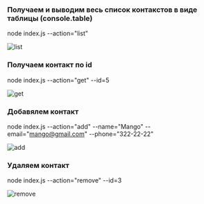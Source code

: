 ### Получаем и выводим весь список контакстов в виде таблицы (console.table)

node index.js --action="list"

![list](https://user-images.githubusercontent.com/26549116/108095858-00222400-7089-11eb-97de-66ad96fc9fa5.png)

### Получаем контакт по id

node index.js --action="get" --id=5

![get](https://user-images.githubusercontent.com/26549116/108095869-02847e00-7089-11eb-9569-e675202ce507.png)

### Добавялем контакт

node index.js --action="add" --name="Mango" --email="mango@gmail.com" --phone="322-22-22"

![add](https://user-images.githubusercontent.com/26549116/108095862-01ebe780-7089-11eb-826b-bcd6ec8a8b84.png)

### Удаляем контакт

node index.js --action="remove" --id=3

![remove](https://user-images.githubusercontent.com/26549116/108095867-02847e00-7089-11eb-8abc-1f0421ce3800.png)





